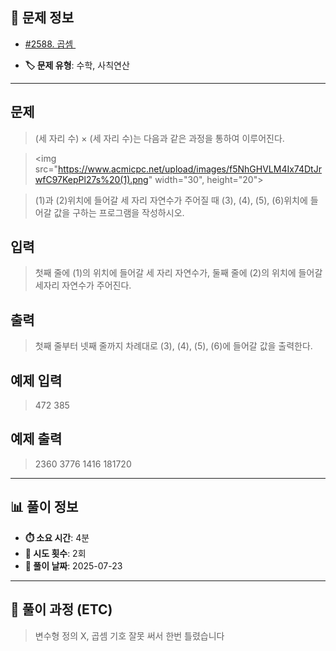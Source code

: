 ## 📍 문제 정보

- [#2588. 곱셈 ](https://www.acmicpc.net/problem/2588)
  <img src="https://static.solved.ac/tier_small/3.svg" width="16" height="16">

- **🏷️ 문제 유형**: 수학, 사칙연산

---

## 문제

> (세 자리 수) × (세 자리 수)는 다음과 같은 과정을 통하여 이루어진다.

> <img src="https://www.acmicpc.net/upload/images/f5NhGHVLM4Ix74DtJrwfC97KepPl27s%20(1).png" width="30", height="20">  

> (1)과 (2)위치에 들어갈 세 자리 자연수가 주어질 때 (3), (4), (5), (6)위치에 들어갈 값을 구하는 프로그램을 작성하시오.

## 입력

> 첫째 줄에 (1)의 위치에 들어갈 세 자리 자연수가, 둘째 줄에 (2)의 위치에 들어갈 세자리 자연수가 주어진다.

## 출력

> 첫째 줄부터 넷째 줄까지 차례대로 (3), (4), (5), (6)에 들어갈 값을 출력한다.

## 예제 입력

> 472
> 385

## 예제 출력

> 2360
> 3776
> 1416
> 181720

---

## 📊 풀이 정보

- **⏱️ 소요 시간**: 4분
- **🔄 시도 횟수**: 2회
- **📅 풀이 날짜**: 2025-07-23

---

## 💭 풀이 과정 (ETC)

> 변수형 정의 X, 곱셈 기호 잘못 써서 한번 틀렸습니다